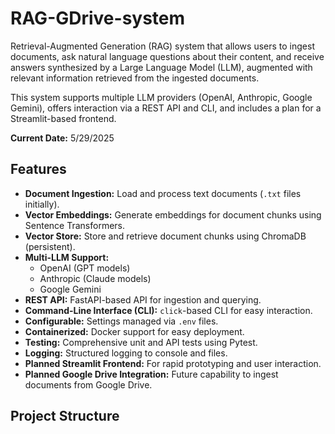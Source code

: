 # RAG-GDrive-system

Retrieval-Augmented Generation (RAG) system that allows users to ingest documents, ask natural language questions about their content, and receive answers synthesized by a Large Language Model (LLM), augmented with relevant information retrieved from the ingested documents.

This system supports multiple LLM providers (OpenAI, Anthropic, Google Gemini), offers interaction via a REST API and CLI, and includes a plan for a Streamlit-based frontend.

**Current Date:** 5/29/2025

## Features

*   **Document Ingestion:** Load and process text documents (`.txt` files initially).
*   **Vector Embeddings:** Generate embeddings for document chunks using Sentence Transformers.
*   **Vector Store:** Store and retrieve document chunks using ChromaDB (persistent).
*   **Multi-LLM Support:**
    *   OpenAI (GPT models)
    *   Anthropic (Claude models)
    *   Google Gemini
*   **REST API:** FastAPI-based API for ingestion and querying.
*   **Command-Line Interface (CLI):** `click`-based CLI for easy interaction.
*   **Configurable:** Settings managed via `.env` files.
*   **Containerized:** Docker support for easy deployment.
*   **Testing:** Comprehensive unit and API tests using Pytest.
*   **Logging:** Structured logging to console and files.
*   **Planned Streamlit Frontend:** For rapid prototyping and user interaction.
*   **Planned Google Drive Integration:** Future capability to ingest documents from Google Drive.

## Project Structure

